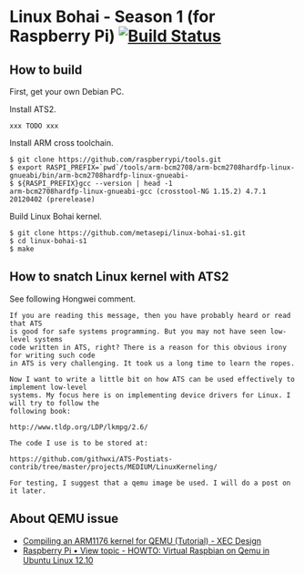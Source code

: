 # Linux Bohai - Season 1 (for Raspberry Pi) [![Build Status](https://api.travis-ci.org/metasepi/linux-bohai-s1.svg)](https://travis-ci.org/metasepi/linux-bohai-s1/)

## How to build

First, get your own Debian PC.

Install ATS2.

```
xxx TODO xxx
```

Install ARM cross toolchain.

```
$ git clone https://github.com/raspberrypi/tools.git
$ export RASPI_PREFIX=`pwd`/tools/arm-bcm2708/arm-bcm2708hardfp-linux-gnueabi/bin/arm-bcm2708hardfp-linux-gnueabi-
$ ${RASPI_PREFIX}gcc --version | head -1
arm-bcm2708hardfp-linux-gnueabi-gcc (crosstool-NG 1.15.2) 4.7.1 20120402 (prerelease)
```

Build Linux Bohai kernel.

```
$ git clone https://github.com/metasepi/linux-bohai-s1.git
$ cd linux-bohai-s1
$ make
```

## How to snatch Linux kernel with ATS2

See following Hongwei comment.

```
If you are reading this message, then you have probably heard or read that ATS
is good for safe systems programming. But you may not have seen low-level systems
code written in ATS, right? There is a reason for this obvious irony for writing such code
in ATS is very challenging. It took us a long time to learn the ropes.

Now I want to write a little bit on how ATS can be used effectively to implement low-level
systems. My focus here is on implementing device drivers for Linux. I will try to follow the
following book:

http://www.tldp.org/LDP/lkmpg/2.6/

The code I use is to be stored at:

https://github.com/githwxi/ATS-Postiats-contrib/tree/master/projects/MEDIUM/LinuxKerneling/

For testing, I suggest that a qemu image be used. I will do a post on it later.
```

## About QEMU issue

* [Compiling an ARM1176 kernel for QEMU (Tutorial) - XEC Design](http://xecdesign.com/compiling-a-kernel/)
* [Raspberry Pi • View topic - HOWTO: Virtual Raspbian on Qemu in Ubuntu Linux 12.10](http://www.raspberrypi.org/forums/viewtopic.php?f=29&t=37386)

